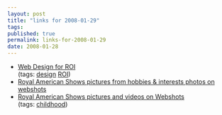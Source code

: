 ```yaml
---
layout: post
title: "links for 2008-01-29"
tags: 
published: true
permalink: links-for-2008-01-29
date: 2008-01-28
---
```


<ul class="delicious">
	<li>
		<div class="delicious-link"><a href="http://www.wd4roi.com/bonus-materials.html">Web Design for ROI</a></div>
		<div class="delicious-tags">(tags: <a href="http://del.icio.us/bishopblogworks/design">design</a> <a href="http://del.icio.us/bishopblogworks/ROI">ROI</a>)</div>
	</li>
	<li>
		<div class="delicious-link"><a href="http://home-and-garden.webshots.com/album/550278935cjuzEa">Royal American Shows pictures from hobbies &amp; interests photos on webshots</a></div>
	</li>
	<li>
		<div class="delicious-link"><a href="http://www.webshots.com/search?media=album&amp;query=Royal+American+Shows&amp;queryChannel=&amp;sortBy=&amp;source=search_menu">Royal American Shows pictures and videos on Webshots</a></div>
		<div class="delicious-tags">(tags: <a href="http://del.icio.us/bishopblogworks/childhood">childhood</a>)</div>
	</li>
</ul>
